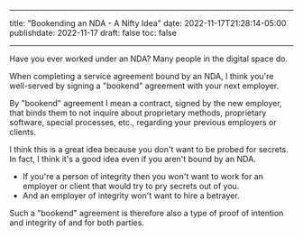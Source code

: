 
---
title: "Bookending an NDA - A Nifty Idea"
date: 2022-11-17T21:28:14-05:00
publishdate: 2022-11-17
draft: false
toc: false

---

Have you ever worked under an NDA? Many people in the digital space do.

When completing a service agreement bound by an NDA, I think you're well-served by signing a "bookend" agreement with your next employer.

By "bookend" agreement I mean a contract, signed by the new employer, that binds them to not inquire about proprietary methods, proprietary software, special processes, etc., regarding your previous employers or clients. 

I think this is a great idea because you don't want to be probed for secrets. In fact, I think it's a good idea even if you aren't bound by an NDA.

* If you're a person of integrity then you won't want to work for an employer or client that would try to pry secrets out of you. 
* And an employer of integrity won't want to hire a betrayer. 

Such a "bookend" agreement is therefore also a type of proof of intention and integrity of and for both parties.
